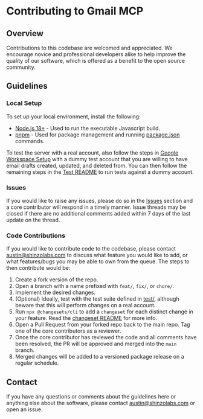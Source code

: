 # Contributing to Gmail MCP

## Overview

Contributions to this codebase are welcomed and appreciated. We encourage novice and professional developers alike to help improve the quality of our software, which is offered as a benefit to the open source community.

## Guidelines

### Local Setup

To set up your local environment, install the following:
- [Node.js 18+](https://docs.npmjs.com/downloading-and-installing-node-js-and-npm) - Used to run the executable Javascript build.
- [pnpm](https://pnpm.io/installation) - Used for package management and running [package.json](./package.json) commands.

To test the server with a real account, also follow the steps in [Google Workspace Setup](./README#google-workspace-setup) with a dummy test account that you are willing to have email drafts created, updated, and deleted from. You can then follow the remaining steps in the [Test README](./test/README.md) to run tests against a dummy account.

### Issues

If you would like to raise any issues, please do so in the [Issues](https://github.com/shinzo-labs/gmail-mcp/issues) section and a core contributor will respond in a timely manner. Issue threads may be closed if there are no additional comments added within 7 days of the last update on the thread.

### Code Contributions

If you would like to contribute code to the codebase, please contact austin@shinzolabs.com to discuss what feature you would like to add, or what features/bugs you may be able to own from the queue. The steps to then contribute would be:
1. Create a fork version of the repo.
2. Open a branch with a name prefixed with `feat/`, `fix/`, or `chore/`.
3. Implement the desired changes.
4. (Optional) Ideally, test with the test suite defined in [test/](./test/), although beware that this will perform changes on a real account.
5. Run `npx @changesets/cli` to add a `changeset` for each distinct change in your feature. Read the [changeset README](.changeset/README.md) for more info.
6. Open a Pull Request from your forked repo back to the main repo. Tag one of the core contributors as a reviewer.
7. Once the core contributor has reviewed the code and all comments have been resolved, the PR will be approved and merged into the `main` branch.
8. Merged changes will be added to a versioned package release on a regular schedule.

## Contact

If you have any questions or comments about the guidelines here or anything else about the software, please contact austin@shinzolabs.com or open an issue.
